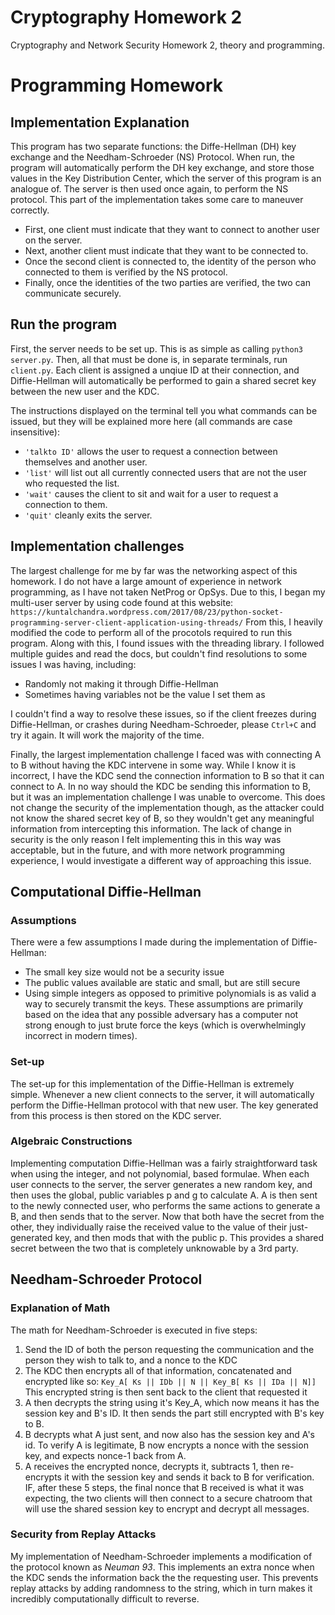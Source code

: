 # Cryptography Homework 2
Cryptography and Network Security Homework 2, theory and programming.

# Programming Homework
## Implementation Explanation
This program has two separate functions: the Diffe-Hellman (DH) key exchange and the Needham-Schroeder (NS) Protocol. When run, the program will automatically perform the DH key exchange, and store those values in the Key Distribution Center, which the server of this program is an analogue of. The server is then used once again, to perform the NS protocol. This part of the implementation takes some care to maneuver correctly. 
- First, one client must indicate that they want to connect to another user on the server. 
- Next, another client must indicate that they want to be connected to.
- Once the second client is connected to, the identity of the person who connected to them is verified by the NS protocol.
- Finally, once the identities of the two parties are verified, the two can communicate securely.

## Run the program
First, the server needs to be set up. This is as simple as calling ```python3 server.py```. Then, all that must be done is, in separate terminals, run ```client.py```. Each client is assigned a unqiue ID at their connection, and Diffie-Hellman will automatically be performed to gain a shared secret key between the new user and the KDC.

The instructions displayed on the terminal tell you what commands can be issued, but they will be explained more here (all commands are case insensitive):
- ```'talkto ID'``` allows the user to request a connection between themselves and another user.
- ```'list'``` will list out all currently connected users that are not the user who requested the list.
- ```'wait'``` causes the client to sit and wait for a user to request a connection to them.
- ```'quit'``` cleanly exits the server.

## Implementation challenges
The largest challenge for me by far was the networking aspect of this homework. I do not have a large amount of experience in network programming, as I have not taken NetProg or OpSys. Due to this, I began my multi-user server by using code found at this website: 
 ```https://kuntalchandra.wordpress.com/2017/08/23/python-socket-programming-server-client-application-using-threads/```
 From this, I heavily modified the code to perform all of the procotols required to run this program. 
 Along with this, I found issues with the threading library. I followed multiple guides and read the docs, but couldn't find resolutions to some issues I was having, including:
 - Randomly not making it through Diffie-Hellman
 - Sometimes having variables not be the value I set them as
 
I couldn't find a way to resolve these issues, so if the client freezes during Diffie-Hellman, or crashes during Needham-Schroeder, please ```Ctrl+C``` and try it again. It will work the majority of the time.

Finally, the largest implementation challenge I faced was with connecting A to B without having the KDC intervene in some way. While I know it is incorrect, I have the KDC send the connection information to B so that it can connect to A. In no way should the KDC be sending this information to B, but it was an implementation challenge I was unable to overcome. This does not change the security of the implementation though, as the attacker could not know the shared secret key of B, so they wouldn't get any meaningful information from intercepting this information. The lack of change in security is the only reason I felt implementing this in this way was acceptable, but in the future, and with more network programming experience, I would investigate a different way of approaching this issue.

## Computational Diffie-Hellman
### Assumptions
There were a few assumptions I made during the implementation of Diffie-Hellman:
- The small key size would not be a security issue
- The public values available are static and small, but are still secure
- Using simple integers as opposed to primitive polynomials is as valid a way to securely transmit the keys.
These assumptions are primarily based on the idea that any possible adversary has a computer not strong enough to just brute force the keys (which is overwhelmingly incorrect in modern times).

### Set-up
The set-up for this implementation of the Diffie-Hellman is extremely simple. Whenever a new client connects to the server, it will automatically perform the Diffie-Hellman protocol with that new user. The key generated from this process is then stored on the KDC server.

### Algebraic Constructions
Implementing computation Diffie-Hellman was a fairly straightforward task when using the integer, and not polynomial, based formulae. When each user connects to the server, the server generates a new random key, and then uses the global, public variables p and g to calculate A. A is then sent to the newly connected user, who performs the same actions to generate a B, and then sends that to the server. Now that both have the secret from the other, they individually raise the received value to the value of their just-generated key, and then mods that with the public p. This provides a shared secret between the two that is completely unknowable by a 3rd party.

## Needham-Schroeder Protocol
### Explanation of Math
The math for Needham-Schroeder is executed in five steps:
1. Send the ID of both the person requesting the communication and the person they wish to talk to, and a nonce to the KDC
2. The KDC then encrypts all of that information, concatenated and encrypted like so:
```Key_A[ Ks || IDb || N || Key_B[ Ks || IDa || N]]```
 This encrypted string is then sent back to the client that requested it
3. A then decrypts the string using it's Key_A, which now means it has the session key and B's ID. It then sends the part still encrypted with B's key to B.
4. B decrypts what A just sent, and now also has the session key and A's id. To verify A is legitimate, B now encrypts a nonce with the session key, and expects nonce-1 back from A.
5. A receives the encrypted nonce, decrypts it, subtracts 1, then re-encrypts it with the session key and sends it back to B for verification.
IF, after these 5 steps, the final nonce that B received is what it was expecting, the two clients will then connect to a secure chatroom that will use the shared session key to encrypt and decrypt all messages.

### Security from Replay Attacks
My implementation of Needham-Schroeder implements a modification of the protocol known as *Neuman 93*. This implements an extra nonce when the KDC sends the information back the the requesting user. This prevents replay attacks by adding randomness to the string, which in turn makes it incredibly computationally difficult to reverse.
